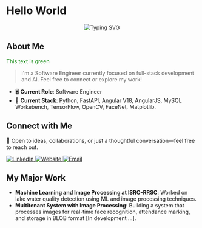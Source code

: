 # Hello World
<!--
<p align="center">
  <img src="https://readme-typing-svg.demolab.com?font=Orbitron&size=20&pause=1000&color=58A6FF&center=true&lines=Hi+there!+I'm+Prithviraj+Sawant.;Software+Engineer+%7C+AI+Enthusiast+%7C+Full-Stack+Dev;Let's+build+the+future+together!" alt="Typing SVG" />
</p> -->

<p align="center">
  <img src="https://readme-typing-svg.demolab.com?font=Press+Start+2P&size=25&duration=2000&pause=800&color=FFC300&center=true&width=1500&lines=Hi+there!+I'm+Prithviraj+Sawant.;Software+Engineer;Let's+build+the+future+together!" alt="Typing SVG" />
</p>

## About Me
<span style="color: green;">This text is green</span>
> I'm a Software Engineer currently focused on full-stack development and AI. Feel free to connect or explore my work!

- 🖥️ **Current Role**: Software Engineer
- 🔧 **Current Stack**: Python, FastAPI, Angular V18, AngularJS, MySQL Workebench, TensorFlow, OpenCV, FaceNet, Matplotlib.

## Connect with Me
🤝 Open to ideas, collaborations, or just a thoughtful conversation—feel free to reach out.

<div align="left">
  <a href="https://www.linkedin.com/in/prithvirajsawant">
    <img src="https://img.shields.io/badge/Click%20here-blue?logo=linkedin&label=Linkedin&link=https%3A%2F%2Fprithvirajsawant.github.io%2F" alt="LinkedIn" />
  </a>
  <a href="https://prithvirajsawant.github.io/">
    <img src="https://img.shields.io/badge/build-Click%20here-brightgreen?label=Portfolio%20&link=https%3A%2F%2Fprithvirajsawant.github.io%2F" alt="Website" />
  </a>
  <a href="mailto:prithvirajsawant15@gmail.com">
    <img src="https://img.shields.io/badge/Click%20here-red?label=Send%20an%20Email" alt="Email" />
  </a>
</div>

<!-- [📫 Email me](mailto:prithvirajsawant15@gmail.com)-->


## My Major Work

- **Machine Learning and Image Processing at ISRO-RRSC**: Worked on lake water quality detection using ML and image processing techniques.
- **Multitenant System with Image Processing**: Building a system that processes images for real-time face recognition, attendance marking, and storage in BLOB format [In development ...].
